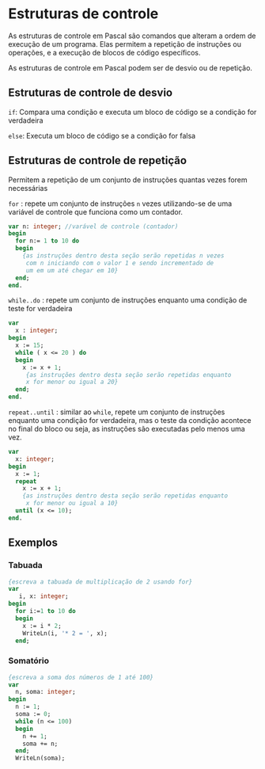 # Estruturas de controle

As estruturas de controle em Pascal são comandos que alteram a ordem de execução de um programa. Elas permitem a repetição de instruções ou operações, e a execução de blocos de código específicos. 

As estruturas de controle em Pascal podem ser de desvio ou de repetição. 

## Estruturas de controle de desvio 
`if`: Compara uma condição e executa um bloco de código se a condição for verdadeira

`else`: Executa um bloco de código se a condição for falsa


## Estruturas de controle de repetição 

Permitem a repetição de um conjunto de instruções quantas vezes forem necessárias

`for` : repete um conjunto de instruções `n` vezes utilizando-se de uma variável de controle que funciona como um contador. 

```pascal
var n: integer; //varável de controle (contador)
begin
  for n:= 1 to 10 do
  begin
    {as instruções dentro desta seção serão repetidas n vezes
     com n iniciando com o valor 1 e sendo incrementado de
     um em um até chegar em 10}
  end;
end.
```

`while..do` : repete um conjunto de instruções enquanto uma condição de teste for verdadeira
```pascal
var
  x : integer;
begin
  x := 15;
  while ( x <= 20 ) do
  begin
    x := x + 1;
     {as instruções dentro desta seção serão repetidas enquanto
     x for menor ou igual a 20}
  end;
end.
```

`repeat..until` : similar ao `while`, repete um conjunto de instruções enquanto uma condição for verdadeira, mas o teste da condição acontece no final do bloco ou seja, as instruções são executadas pelo menos uma vez.

```pascal
var
  x: integer;
begin
  x := 1; 
  repeat
    x := x + 1;
    {as instruções dentro desta seção serão repetidas enquanto
     x for menor ou igual a 10}
  until (x <= 10);
end.  
```

## Exemplos

### Tabuada

```pascal
{escreva a tabuada de multiplicação de 2 usando for}
var 
   i, x: integer;
begin
  for i:=1 to 10 do
  begin
    x := i * 2;
    WriteLn(i, '* 2 = ', x);
  end;
```

### Somatório
```pascal
{escreva a soma dos números de 1 até 100}
var 
  n, soma: integer;
begin
  n := 1;
  soma := 0;
  while (n <= 100)
  begin
    n += 1;
    soma += n;    
  end;
  WriteLn(soma);
```